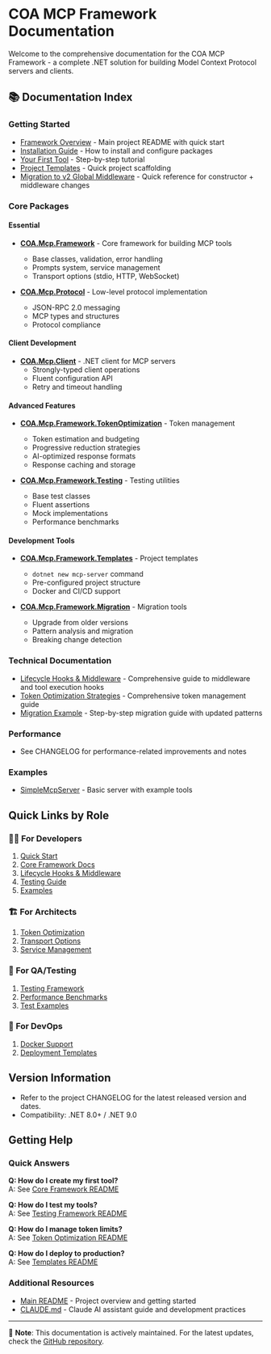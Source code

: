 # COA MCP Framework Documentation

Welcome to the comprehensive documentation for the COA MCP Framework - a complete .NET solution for building Model Context Protocol servers and clients.

## 📚 Documentation Index

### Getting Started
- [Framework Overview](../README.md) - Main project README with quick start
- [Installation Guide](#installation) - How to install and configure packages
- [Your First Tool](#first-tool) - Step-by-step tutorial
- [Project Templates](../src/COA.Mcp.Framework.Templates/README.md) - Quick project scaffolding
 - [Migration to v2 Global Middleware](MIGRATION_GLOBAL_MIDDLEWARE.md) - Quick reference for constructor + middleware changes

### Core Packages

#### Essential
- [**COA.Mcp.Framework**](../src/COA.Mcp.Framework/README.md) - Core framework for building MCP tools
  - Base classes, validation, error handling
  - Prompts system, service management
  - Transport options (stdio, HTTP, WebSocket)
  
- [**COA.Mcp.Protocol**](../src/COA.Mcp.Protocol/README.md) - Low-level protocol implementation
  - JSON-RPC 2.0 messaging
  - MCP types and structures
  - Protocol compliance

#### Client Development
- [**COA.Mcp.Client**](../src/COA.Mcp.Client/README.md) - .NET client for MCP servers
  - Strongly-typed client operations
  - Fluent configuration API
  - Retry and timeout handling

#### Advanced Features
- [**COA.Mcp.Framework.TokenOptimization**](../src/COA.Mcp.Framework.TokenOptimization/README.md) - Token management
  - Token estimation and budgeting
  - Progressive reduction strategies
  - AI-optimized response formats
  - Response caching and storage

- [**COA.Mcp.Framework.Testing**](../src/COA.Mcp.Framework.Testing/README.md) - Testing utilities
  - Base test classes
  - Fluent assertions
  - Mock implementations
  - Performance benchmarks

#### Development Tools
- [**COA.Mcp.Framework.Templates**](../src/COA.Mcp.Framework.Templates/README.md) - Project templates
  - `dotnet new mcp-server` command
  - Pre-configured project structure
  - Docker and CI/CD support

- [**COA.Mcp.Framework.Migration**](../src/COA.Mcp.Framework.Migration/README.md) - Migration tools
  - Upgrade from older versions
  - Pattern analysis and migration
  - Breaking change detection

### Technical Documentation
- [Lifecycle Hooks & Middleware](lifecycle-hooks.md) - Comprehensive guide to middleware and tool execution hooks
- [Token Optimization Strategies](technical/TOKEN_OPTIMIZATION_STRATEGIES.md) - Comprehensive token management guide  
- [Migration Example](technical/MIGRATION_EXAMPLE.md) - Step-by-step migration guide with updated patterns

### Performance
- See CHANGELOG for performance-related improvements and notes

### Examples
- [SimpleMcpServer](../examples/SimpleMcpServer/README.md) - Basic server with example tools

## Quick Links by Role

### 👩‍💻 For Developers
1. [Quick Start](../README.md#-quick-start)
2. [Core Framework Docs](../src/COA.Mcp.Framework/README.md)
3. [Lifecycle Hooks & Middleware](lifecycle-hooks.md)
4. [Testing Guide](../src/COA.Mcp.Framework.Testing/README.md)
5. [Examples](../examples/SimpleMcpServer/)

### 🏗️ For Architects
1. [Token Optimization](../src/COA.Mcp.Framework.TokenOptimization/README.md)
2. [Transport Options](../src/COA.Mcp.Framework/README.md#transport-options)
3. [Service Management](../src/COA.Mcp.Framework/README.md#service-management)

### 🧪 For QA/Testing
1. [Testing Framework](../src/COA.Mcp.Framework.Testing/README.md)
2. [Performance Benchmarks](performance/)
3. [Test Examples](../src/COA.Mcp.Framework.Testing/README.md#testing-a-tool)

### 🚀 For DevOps
1. [Docker Support](../src/COA.Mcp.Framework.Templates/README.md#dockerfile)
2. [Deployment Templates](../src/COA.Mcp.Framework.Templates/README.md)

## Version Information

- Refer to the project CHANGELOG for the latest released version and dates.
- Compatibility: .NET 8.0+ / .NET 9.0

## Getting Help

### Quick Answers

**Q: How do I create my first tool?**  
A: See [Core Framework README](../src/COA.Mcp.Framework/README.md#quick-start)

**Q: How do I test my tools?**  
A: See [Testing Framework README](../src/COA.Mcp.Framework.Testing/README.md)

**Q: How do I manage token limits?**  
A: See [Token Optimization README](../src/COA.Mcp.Framework.TokenOptimization/README.md)

**Q: How do I deploy to production?**  
A: See [Templates README](../src/COA.Mcp.Framework.Templates/README.md#dockerfile)

### Additional Resources
- [Main README](../README.md) - Project overview and getting started
- [CLAUDE.md](../CLAUDE.md) - Claude AI assistant guide and development practices

---

📝 **Note**: This documentation is actively maintained. For the latest updates, check the [GitHub repository](https://github.com/anortham/COA-Mcp-Framework).
